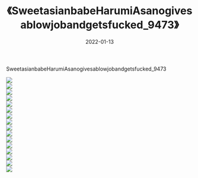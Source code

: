 ﻿---
layout: post
title:  《SweetasianbabeHarumiAsanogivesablowjobandgetsfucked_9473》
date:   2022-01-13
img: http://imgx.orgx.ga/漏D/2022/SweetasianbabeHarumiAsanogivesablowjobandgetsfucked_9473/000.jpg
categories: [美女, 清纯, 唯美]
---

SweetasianbabeHarumiAsanogivesablowjobandgetsfucked_9473

  ![](http://imgx.orgx.ga/漏D/2022/SweetasianbabeHarumiAsanogivesablowjobandgetsfucked_9473/001.jpg) <br> ![](http://imgx.orgx.ga/漏D/2022/SweetasianbabeHarumiAsanogivesablowjobandgetsfucked_9473/002.jpg) <br> ![](http://imgx.orgx.ga/漏D/2022/SweetasianbabeHarumiAsanogivesablowjobandgetsfucked_9473/003.jpg) <br> ![](http://imgx.orgx.ga/漏D/2022/SweetasianbabeHarumiAsanogivesablowjobandgetsfucked_9473/004.jpg) <br> ![](http://imgx.orgx.ga/漏D/2022/SweetasianbabeHarumiAsanogivesablowjobandgetsfucked_9473/005.jpg) <br> ![](http://imgx.orgx.ga/漏D/2022/SweetasianbabeHarumiAsanogivesablowjobandgetsfucked_9473/006.jpg) <br> ![](http://imgx.orgx.ga/漏D/2022/SweetasianbabeHarumiAsanogivesablowjobandgetsfucked_9473/007.jpg) <br> ![](http://imgx.orgx.ga/漏D/2022/SweetasianbabeHarumiAsanogivesablowjobandgetsfucked_9473/008.jpg) <br> ![](http://imgx.orgx.ga/漏D/2022/SweetasianbabeHarumiAsanogivesablowjobandgetsfucked_9473/009.jpg) <br> ![](http://imgx.orgx.ga/漏D/2022/SweetasianbabeHarumiAsanogivesablowjobandgetsfucked_9473/010.jpg) <br> ![](http://imgx.orgx.ga/漏D/2022/SweetasianbabeHarumiAsanogivesablowjobandgetsfucked_9473/011.jpg) <br> ![](http://imgx.orgx.ga/漏D/2022/SweetasianbabeHarumiAsanogivesablowjobandgetsfucked_9473/012.jpg) <br> ![](http://imgx.orgx.ga/漏D/2022/SweetasianbabeHarumiAsanogivesablowjobandgetsfucked_9473/013.jpg) <br> ![](http://imgx.orgx.ga/漏D/2022/SweetasianbabeHarumiAsanogivesablowjobandgetsfucked_9473/014.jpg) <br> ![](http://imgx.orgx.ga/漏D/2022/SweetasianbabeHarumiAsanogivesablowjobandgetsfucked_9473/015.jpg) <br> ![](http://imgx.orgx.ga/漏D/2022/SweetasianbabeHarumiAsanogivesablowjobandgetsfucked_9473/016.jpg) <br>